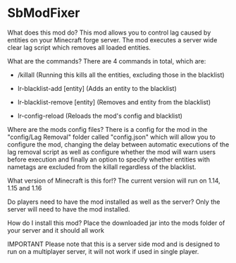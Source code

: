 # SbModFixer
What does this mod do?
This mod allows you to control lag caused by entities on your Minecraft forge server. The mod executes a server wide clear lag script which removes all loaded entities.

 
What are the commands?
There are 4 commands in total, which are:
- /killall (Running this kills all the entities, excluding those in the blacklist)

- lr-blacklist-add [entity] (Adds an entity to the blacklist)

- lr-blacklist-remove [entity] (Removes and entity from the blacklist)

- lr-config-reload (Reloads the mod's config and blacklist)

 

Where are the mods config files?
There is a config for the mod in the "config/Lag Removal" folder called "config.json" which will allow you to configure the mod, changing the delay between automatic executions of the lag removal script as well as configure whether the mod will warn users before execution and finally an option to specify whether entities with nametags are excluded from the killall regardless of the blacklist.

 

What version of Minecraft is this for!?
The current version will run on 1.14, 1.15 and 1.16

 

Do players need to have the mod installed as well as the server?
Only the server will need to have the mod installed.

 

How do I install this mod?
Place the downloaded jar into the mods folder of your server and it should all work

 
IMPORTANT
Please note that this is a server side mod and is designed to run on a multiplayer server, it will not work if used in single player.
